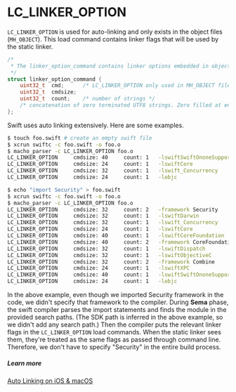 # LC_LINKER_OPTION

`LC_LINKER_OPTION` is used for auto-linking and only exists in the object files (`MH_OBJECT`). This load command contains linker flags that will be used by the static linker.

``` c
/*
 * The linker_option_command contains linker options embedded in object files.
 */
struct linker_option_command {
    uint32_t  cmd;      /* LC_LINKER_OPTION only used in MH_OBJECT filetypes */
    uint32_t  cmdsize;
    uint32_t  count;    /* number of strings */
    /* concatenation of zero terminated UTF8 strings. Zero filled at end to align */
};
```

Swift uses auto linking extensively. Here are some examples.
``` bash
$ touch foo.swift # create an empty swift file
$ xcrun swiftc -c foo.swift -o foo.o
$ macho_parser -c LC_LINKER_OPTION foo.o
LC_LINKER_OPTION     cmdsize: 40     count: 1   -lswiftSwiftOnoneSupport
LC_LINKER_OPTION     cmdsize: 24     count: 1   -lswiftCore
LC_LINKER_OPTION     cmdsize: 32     count: 1   -lswift_Concurrency
LC_LINKER_OPTION     cmdsize: 24     count: 1   -lobjc
```
```bash
$ echo "import Security" > foo.swift
$ xcrun swiftc -c foo.swift -o foo.o
$ macho_parser -c LC_LINKER_OPTION foo.o
LC_LINKER_OPTION     cmdsize: 32     count: 2   -framework Security
LC_LINKER_OPTION     cmdsize: 32     count: 1   -lswiftDarwin
LC_LINKER_OPTION     cmdsize: 32     count: 1   -lswift_Concurrency
LC_LINKER_OPTION     cmdsize: 24     count: 1   -lswiftCore
LC_LINKER_OPTION     cmdsize: 40     count: 1   -lswiftCoreFoundation
LC_LINKER_OPTION     cmdsize: 40     count: 2   -framework CoreFoundation
LC_LINKER_OPTION     cmdsize: 32     count: 1   -lswiftDispatch
LC_LINKER_OPTION     cmdsize: 32     count: 1   -lswiftObjectiveC
LC_LINKER_OPTION     cmdsize: 32     count: 2   -framework Combine
LC_LINKER_OPTION     cmdsize: 24     count: 1   -lswiftXPC
LC_LINKER_OPTION     cmdsize: 40     count: 1   -lswiftSwiftOnoneSupport
LC_LINKER_OPTION     cmdsize: 24     count: 1   -lobjc
```

In the above example, even though we imported Security framework in the code, we didn't specify that framework to the compiler. During **Sema** phase, the swift compiler parses the import statements and finds the module in the provided search paths. (The SDK path is inferred in the above example, so we didn't add any search path.) Then the compiler puts the relevant linker flags in the `LC_LINKER_OPTION` load commands. When the static linker sees them, they're treated as the same flags as passed through command line. Therefore, we don't have to specify "Security" in the entire build process.


##### Learn more
[Auto Linking on iOS & macOS](https://milen.me/writings/auto-linking-on-ios-and-macos/)

